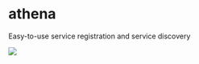 # athena
Easy-to-use service registration and service discovery

![](https://tva1.sinaimg.cn/large/008i3skNly1gukwgfr761j61to0ruwmm02.jpg)
